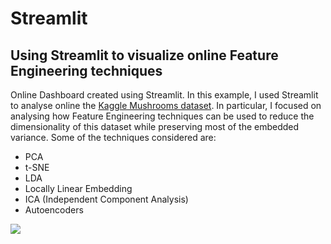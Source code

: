 # Streamlit
## Using Streamlit to visualize online Feature Engineering techniques <br>

Online Dashboard created using Streamlit. In this example, I used Streamlit to analyse online the [Kaggle Mushrooms dataset](https://www.kaggle.com/pierpaolo28/feature-engineering). In particular, I focused on analysing how Feature Engineering techniques can be used to reduce the dimensionality of this dataset while preserving most of the embedded variance. Some of the techniques considered are:

- PCA 
- t-SNE 
- LDA 
- Locally Linear Embedding 
- ICA (Independent Component Analysis) 
- Autoencoders

![](streamlit.gif)
